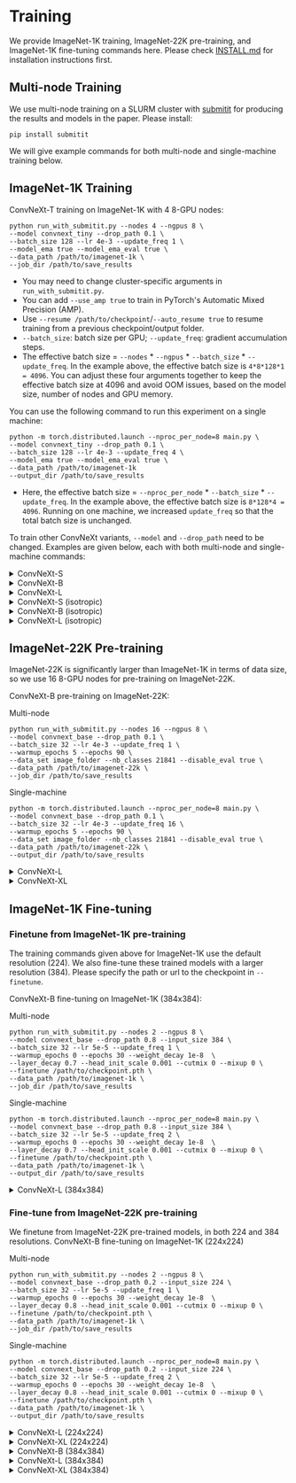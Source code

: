 # Training

We provide ImageNet-1K training, ImageNet-22K pre-training, and ImageNet-1K fine-tuning commands here.
Please check [INSTALL.md](INSTALL.md) for installation instructions first.

## Multi-node Training
We use multi-node training on a SLURM cluster with [submitit](https://github.com/facebookincubator/submitit) for producing the results and models in the paper. Please install:
```
pip install submitit
```
We will give example commands for both multi-node and single-machine training below.

## ImageNet-1K Training 
ConvNeXt-T training on ImageNet-1K with 4 8-GPU nodes:
```
python run_with_submitit.py --nodes 4 --ngpus 8 \
--model convnext_tiny --drop_path 0.1 \
--batch_size 128 --lr 4e-3 --update_freq 1 \
--model_ema true --model_ema_eval true \
--data_path /path/to/imagenet-1k \
--job_dir /path/to/save_results
```

- You may need to change cluster-specific arguments in `run_with_submitit.py`.
- You can add `--use_amp true` to train in PyTorch's Automatic Mixed Precision (AMP).
- Use `--resume /path/to/checkpoint`/`--auto_resume true` to resume training from a previous checkpoint/output folder.
- `--batch_size`: batch size per GPU; `--update_freq`: gradient accumulation steps.
- The effective batch size = `--nodes` * `--ngpus` * `--batch_size` * `--update_freq`. In the example above, the effective batch size is `4*8*128*1 = 4096`. You can adjust these four arguments together to keep the effective batch size at 4096 and avoid OOM issues, based on the model size, number of nodes and GPU memory.

You can use the following command to run this experiment on a single machine: 
```
python -m torch.distributed.launch --nproc_per_node=8 main.py \
--model convnext_tiny --drop_path 0.1 \
--batch_size 128 --lr 4e-3 --update_freq 4 \
--model_ema true --model_ema_eval true \
--data_path /path/to/imagenet-1k 
--output_dir /path/to/save_results
```

- Here, the effective batch size = `--nproc_per_node` * `--batch_size` * `--update_freq`. In the example above, the effective batch size is `8*128*4 = 4096`. Running on one machine, we increased `update_freq` so that the total batch size is unchanged.

To train other ConvNeXt variants, `--model` and `--drop_path` need to be changed. Examples are given below, each with both multi-node and single-machine commands:

<details>
<summary>
ConvNeXt-S
</summary>

Multi-node
```
python run_with_submitit.py --nodes 4 --ngpus 8 \
--model convnext_small --drop_path 0.4 \
--batch_size 128 --lr 4e-3 --update_freq 1 \
--model_ema true --model_ema_eval true \
--data_path /path/to/imagenet-1k \
--job_dir /path/to/save_results
```

Single-machine
```
python -m torch.distributed.launch --nproc_per_node=8 main.py \
--model convnext_small --drop_path 0.4 \
--batch_size 128 --lr 4e-3 --update_freq 4 \
--model_ema true --model_ema_eval true \
--data_path /path/to/imagenet-1k \
--output_dir /path/to/save_results
```
</details>
<details>
<summary>
ConvNeXt-B
</summary>

Multi-node
```
python run_with_submitit.py --nodes 4 --ngpus 8 \
--model convnext_base --drop_path 0.5 \
--batch_size 128 --lr 4e-3 --update_freq 1 \
--model_ema true --model_ema_eval true \
--data_path /path/to/imagenet-1k \
--job_dir /path/to/save_results
``` 

Single-machine
```
python -m torch.distributed.launch --nproc_per_node=8 main.py \
--model convnext_base --drop_path 0.5 \
--batch_size 128 --lr 4e-3 --update_freq 4 \
--model_ema true --model_ema_eval true \
--data_path /path/to/imagenet-1k \
--output_dir /path/to/save_results
``` 

</details>
<details>
<summary>
ConvNeXt-L
</summary>

Multi-node
```
python run_with_submitit.py --nodes 8 --ngpus 8 \
--model convnext_large --drop_path 0.5 \
--batch_size 64 --lr 4e-3 --update_freq 1 \
--model_ema true --model_ema_eval true \
--data_path /path/to/imagenet-1k \
--job_dir /path/to/save_results
``` 

Single-machine
```
python -m torch.distributed.launch --nproc_per_node=8 main.py \
--model convnext_large --drop_path 0.5 \
--batch_size 64 --lr 4e-3 --update_freq 8 \
--model_ema true --model_ema_eval true \
--data_path /path/to/imagenet-1k \
--output_dir /path/to/save_results
``` 

</details>

<details>
<summary>
ConvNeXt-S (isotropic)
</summary>

Multi-node
```
python run_with_submitit.py --nodes 4 --ngpus 8 \
--model convnext_isotropic_small --drop_path 0.1 \
--batch_size 128 --lr 4e-3 --update_freq 1 \
--layer_scale_init_value 0 \
--warmup_epochs 50 --model_ema true --model_ema_eval true \
--data_path /path/to/imagenet-1k \
--job_dir /path/to/save_results
``` 

Single-machine 
```
python -m torch.distributed.launch --nproc_per_node=8 main.py \
--model convnext_isotropic_small --drop_path 0.1 \
--batch_size 128 --lr 4e-3 --update_freq 4 \
--layer_scale_init_value 0 \
--warmup_epochs 50 --model_ema true --model_ema_eval true \
--data_path /path/to/imagenet-1k \
--output_dir /path/to/save_results
``` 

</details>

<details>
<summary>
ConvNeXt-B (isotropic)
</summary>

Multi-node
```
python run_with_submitit.py --nodes 4 --ngpus 8 \
--model convnext_isotropic_base --drop_path 0.2 \
--batch_size 128 --lr 4e-3 --update_freq 1 \
--layer_scale_init_value 0 \
--warmup_epochs 50 --model_ema true --model_ema_eval true \
--data_path /path/to/imagenet-1k \
--job_dir /path/to/save_results
``` 

Single-machine 
```
python -m torch.distributed.launch --nproc_per_node=8 main.py \
--model convnext_isotropic_base --drop_path 0.2 \
--batch_size 128 --lr 4e-3 --update_freq 4 \
--layer_scale_init_value 0 \
--warmup_epochs 50 --model_ema true --model_ema_eval true \
--data_path /path/to/imagenet-1k \
--output_dir /path/to/save_results
``` 

</details>

<details>
<summary>
ConvNeXt-L (isotropic)
</summary>

Multi-node
```
python run_with_submitit.py --nodes 8 --ngpus 8 \
--model convnext_isotropic_large --drop_path 0.5 \
--batch_size 64 --lr 4e-3 --update_freq 1 \
--warmup_epochs 50 --model_ema true --model_ema_eval true \
--data_path /path/to/imagenet-1k \
--job_dir /path/to/save_results
``` 

Single-machine
```
python -m torch.distributed.launch --nproc_per_node=8 main.py \
--model convnext_isotropic_large --drop_path 0.5 \
--batch_size 64 --lr 4e-3 --update_freq 8 \
--warmup_epochs 50 --model_ema true --model_ema_eval true \
--data_path /path/to/imagenet-1k \
--output_dir /path/to/save_results
``` 

</details>

## ImageNet-22K Pre-training
ImageNet-22K is significantly larger than ImageNet-1K in terms of data size, so we use 16 8-GPU nodes for pre-training on ImageNet-22K.

ConvNeXt-B pre-training on ImageNet-22K:

Multi-node
```
python run_with_submitit.py --nodes 16 --ngpus 8 \
--model convnext_base --drop_path 0.1 \
--batch_size 32 --lr 4e-3 --update_freq 1 \
--warmup_epochs 5 --epochs 90 \
--data_set image_folder --nb_classes 21841 --disable_eval true \
--data_path /path/to/imagenet-22k \
--job_dir /path/to/save_results
```

Single-machine
```
python -m torch.distributed.launch --nproc_per_node=8 main.py \
--model convnext_base --drop_path 0.1 \
--batch_size 32 --lr 4e-3 --update_freq 16 \
--warmup_epochs 5 --epochs 90 \
--data_set image_folder --nb_classes 21841 --disable_eval true \
--data_path /path/to/imagenet-22k \
--output_dir /path/to/save_results
```

<details>
<summary>
ConvNeXt-L
</summary>

Multi-node
```
python run_with_submitit.py --nodes 16 --ngpus 8 \
--model convnext_large --drop_path 0.1 \
--batch_size 32 --lr 4e-3 --update_freq 1 \
--warmup_epochs 5 --epochs 90 \
--data_set image_folder --nb_classes 21841 --disable_eval true \
--data_path /path/to/imagenet-22k \
--job_dir /path/to/save_results
``` 
    
Single-machine
```
python -m torch.distributed.launch --nproc_per_node=8 main.py \
--model convnext_large --drop_path 0.1 \
--batch_size 32 --lr 4e-3 --update_freq 16 \
--warmup_epochs 5 --epochs 90 \
--data_set image_folder --nb_classes 21841 --disable_eval true \
--data_path /path/to/imagenet-22k \
--output_dir /path/to/save_results
``` 

</details>

<details>
<summary>
ConvNeXt-XL
</summary>

Multi-node
```
python run_with_submitit.py --nodes 16 --ngpus 8 \
--model convnext_xlarge --drop_path 0.2 \
--batch_size 32 --lr 4e-3 --update_freq 1 \
--warmup_epochs 5 --epochs 90 \
--data_set image_folder --nb_classes 21841 --disable_eval true \
--data_path /path/to/imagenet-22k \
--job_dir /path/to/save_results
``` 
    
Single-machine
```
python -m torch.distributed.launch --nproc_per_node=8 main.py \
--model convnext_xlarge --drop_path 0.2 \
--batch_size 32 --lr 4e-3 --update_freq 16 \
--warmup_epochs 5 --epochs 90 \
--data_set image_folder --nb_classes 21841 --disable_eval true \
--data_path /path/to/imagenet-22k \
--output_dir /path/to/save_results
``` 

</details>


## ImageNet-1K Fine-tuning
### Finetune from ImageNet-1K pre-training 
The training commands given above for ImageNet-1K use the default resolution (224). We also fine-tune these trained models with a larger resolution (384). Please specify the path or url to the checkpoint in `--finetune`.

ConvNeXt-B fine-tuning on ImageNet-1K (384x384):

Multi-node
```
python run_with_submitit.py --nodes 2 --ngpus 8 \
--model convnext_base --drop_path 0.8 --input_size 384 \
--batch_size 32 --lr 5e-5 --update_freq 1 \
--warmup_epochs 0 --epochs 30 --weight_decay 1e-8  \
--layer_decay 0.7 --head_init_scale 0.001 --cutmix 0 --mixup 0 \
--finetune /path/to/checkpoint.pth \
--data_path /path/to/imagenet-1k \
--job_dir /path/to/save_results
```

Single-machine
```
python -m torch.distributed.launch --nproc_per_node=8 main.py \
--model convnext_base --drop_path 0.8 --input_size 384 \
--batch_size 32 --lr 5e-5 --update_freq 2 \
--warmup_epochs 0 --epochs 30 --weight_decay 1e-8  \
--layer_decay 0.7 --head_init_scale 0.001 --cutmix 0 --mixup 0 \
--finetune /path/to/checkpoint.pth \
--data_path /path/to/imagenet-1k \
--output_dir /path/to/save_results
```

<details>
<summary>
ConvNeXt-L (384x384)
</summary>

Multi-node
```
python run_with_submitit.py --nodes 2 --ngpus 8 \
--model convnext_large --drop_path 0.95 --input_size 384 \
--batch_size 32 --lr 5e-5 --update_freq 1 \
--warmup_epochs 0 --epochs 30 --weight_decay 1e-8  \
--layer_decay 0.7 --head_init_scale 0.001 --cutmix 0 --mixup 0 \
--finetune /path/to/checkpoint.pth \
--data_path /path/to/imagenet-1k \
--job_dir /path/to/save_results
``` 

Single-machine
```
python -m torch.distributed.launch --nproc_per_node=8 main.py \
--model convnext_large --drop_path 0.95 --input_size 384 \
--batch_size 32 --lr 5e-5 --update_freq 2 \
--warmup_epochs 0 --epochs 30 --weight_decay 1e-8  \
--layer_decay 0.7 --head_init_scale 0.001 --cutmix 0 --mixup 0 \
--finetune /path/to/checkpoint.pth \
--data_path /path/to/imagenet-1k \
--output_dir /path/to/save_results
``` 

- The fine-tuning for ImageNet-1K pre-trained ConvNeXt-L starts from the best ema weights during pre-training. You can add `--model_key model_ema` to load from a saved checkpoint that has `model_ema` as a key (e.g., obtained by training with `--model_ema true`), to load ema weights. Note that our provided pre-trained checkpoints only have `model` as the only key.

</details>

### Fine-tune from ImageNet-22K pre-training
We finetune from ImageNet-22K pre-trained models, in both 224 and 384 resolutions.
ConvNeXt-B fine-tuning on ImageNet-1K (224x224)

Multi-node
```
python run_with_submitit.py --nodes 2 --ngpus 8 \
--model convnext_base --drop_path 0.2 --input_size 224 \
--batch_size 32 --lr 5e-5 --update_freq 1 \
--warmup_epochs 0 --epochs 30 --weight_decay 1e-8  \
--layer_decay 0.8 --head_init_scale 0.001 --cutmix 0 --mixup 0 \
--finetune /path/to/checkpoint.pth \
--data_path /path/to/imagenet-1k \
--job_dir /path/to/save_results
```

Single-machine
```
python -m torch.distributed.launch --nproc_per_node=8 main.py \
--model convnext_base --drop_path 0.2 --input_size 224 \
--batch_size 32 --lr 5e-5 --update_freq 2 \
--warmup_epochs 0 --epochs 30 --weight_decay 1e-8  \
--layer_decay 0.8 --head_init_scale 0.001 --cutmix 0 --mixup 0 \
--finetune /path/to/checkpoint.pth \
--data_path /path/to/imagenet-1k \
--output_dir /path/to/save_results
```

<details>
<summary>
ConvNeXt-L (224x224)
</summary>

Multi-node
```
python run_with_submitit.py --nodes 2 --ngpus 8 \
--model convnext_large --drop_path 0.3 --input_size 224 \
--batch_size 32 --lr 5e-5 --update_freq 1 \
--warmup_epochs 0 --epochs 30 --weight_decay 1e-8  \
--layer_decay 0.8 --head_init_scale 0.001 --cutmix 0 --mixup 0 \
--finetune /path/to/checkpoint.pth \
--data_path /path/to/imagenet-1k \
--job_dir /path/to/save_results
``` 

Single-machine
```
python -m torch.distributed.launch --nproc_per_node=8 main.py \
--model convnext_large --drop_path 0.3 --input_size 224 \
--batch_size 32 --lr 5e-5 --update_freq 2 \
--warmup_epochs 0 --epochs 30 --weight_decay 1e-8  \
--layer_decay 0.8 --head_init_scale 0.001 --cutmix 0 --mixup 0 \
--finetune /path/to/checkpoint.pth \
--data_path /path/to/imagenet-1k \
--output_dir /path/to/save_results
``` 

</details>

<details>
<summary>
ConvNeXt-XL (224x224)
</summary>

Multi-node
```
python run_with_submitit.py --nodes 4 --ngpus 8 \
--model convnext_xlarge --drop_path 0.4 --input_size 224 \
--batch_size 16 --lr 5e-5 --update_freq 1 \
--warmup_epochs 0 --epochs 30 --weight_decay 1e-8  \
--layer_decay 0.8 --head_init_scale 0.001 --cutmix 0 --mixup 0 \
--finetune /path/to/checkpoint.pth \
--data_path /path/to/imagenet-1k \
--job_dir /path/to/save_results \
--model_ema true --model_ema_eval true
``` 

Single-machine
```
python -m torch.distributed.launch --nproc_per_node=8 main.py \
--model convnext_xlarge --drop_path 0.4 --input_size 224 \
--batch_size 16 --lr 5e-5 --update_freq 4 \
--warmup_epochs 0 --epochs 30 --weight_decay 1e-8  \
--layer_decay 0.8 --head_init_scale 0.001 --cutmix 0 --mixup 0 \
--finetune /path/to/checkpoint.pth \
--data_path /path/to/imagenet-1k \
--output_dir /path/to/save_results \
--model_ema true --model_ema_eval true
``` 

</details>

<details>
<summary>
ConvNeXt-B (384x384)
</summary>

Multi-node
```
python run_with_submitit.py --nodes 4 --ngpus 8 \
--model convnext_base --drop_path 0.2 --input_size 384 \
--batch_size 16 --lr 5e-5 --update_freq 1 \
--warmup_epochs 0 --epochs 30 --weight_decay 1e-8  \
--layer_decay 0.8 --head_init_scale 0.001 --cutmix 0 --mixup 0 \
--finetune /path/to/checkpoint.pth \
--data_path /path/to/imagenet-1k \
--job_dir /path/to/save_results
``` 

Single-machine   
```
python -m torch.distributed.launch --nproc_per_node=8 main.py \
--model convnext_base --drop_path 0.2 --input_size 384 \
--batch_size 16 --lr 5e-5 --update_freq 4 \
--warmup_epochs 0 --epochs 30 --weight_decay 1e-8  \
--layer_decay 0.8 --head_init_scale 0.001 --cutmix 0 --mixup 0 \
--finetune /path/to/checkpoint.pth \
--data_path /path/to/imagenet-1k \
--output_dir /path/to/save_results
``` 

</details>

<details>
<summary>
ConvNeXt-L (384x384)
</summary>

Multi-node
```
python run_with_submitit.py --nodes 4 --ngpus 8 \
--model convnext_large --drop_path 0.3 --input_size 384 \
--batch_size 16 --lr 5e-5 --update_freq 1 \
--warmup_epochs 0 --epochs 30 --weight_decay 1e-8  \
--layer_decay 0.8 --head_init_scale 0.001 --cutmix 0 --mixup 0 \
--finetune /path/to/checkpoint.pth \
--data_path /path/to/imagenet-1k \
--job_dir /path/to/save_results
``` 

Single-machine    
```
python -m torch.distributed.launch --nproc_per_node=8 main.py \
--model convnext_large --drop_path 0.3 --input_size 384 \
--batch_size 16 --lr 5e-5 --update_freq 4 \
--warmup_epochs 0 --epochs 30 --weight_decay 1e-8  \
--layer_decay 0.8 --head_init_scale 0.001 --cutmix 0 --mixup 0 \
--finetune /path/to/checkpoint.pth \
--data_path /path/to/imagenet-1k \
--output_dir /path/to/save_results
``` 

</details>

<details>
<summary>
ConvNeXt-XL (384x384)
</summary>

Multi-node
```
python run_with_submitit.py --nodes 8 --ngpus 8 \
--model convnext_xlarge --drop_path 0.4 --input_size 384 \
--batch_size 8 --lr 5e-5 --update_freq 1 \
--warmup_epochs 0 --epochs 30 --weight_decay 1e-8  \
--layer_decay 0.8 --head_init_scale 0.001 --cutmix 0 --mixup 0 \
--finetune /path/to/checkpoint.pth \
--data_path /path/to/imagenet-1k \
--job_dir /path/to/save_results \
--model_ema true --model_ema_eval true
``` 

Single-machine
```
python -m torch.distributed.launch --nproc_per_node=8 main.py \
--model convnext_xlarge --drop_path 0.4 --input_size 384 \
--batch_size 8 --lr 5e-5 --update_freq 8 \
--warmup_epochs 0 --epochs 30 --weight_decay 1e-8  \
--layer_decay 0.8 --head_init_scale 0.001 --cutmix 0 --mixup 0 \
--finetune /path/to/checkpoint.pth \
--data_path /path/to/imagenet-1k \
--output_dir /path/to/save_results \
--model_ema true --model_ema_eval true
``` 

</details>

